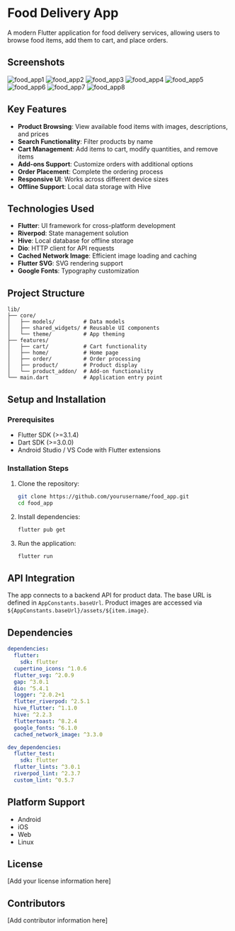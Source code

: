 # Food Delivery App

A modern Flutter application for food delivery services, allowing users to browse food items, add them to cart, and place orders.

## Screenshots

![food_app1](https://github.com/Paolo068/food_app/assets/60113185/51477ece-67f3-4596-9ec0-6f8c76e3e69d)
![food_app2](https://github.com/Paolo068/food_app/assets/60113185/11b4cc56-4883-4d44-a18e-6c153e1e88fc)
![food_app3](https://github.com/Paolo068/food_app/assets/60113185/03683c9d-a92d-4d24-9681-aca6212ca18f)
![food_app4](https://github.com/Paolo068/food_app/assets/60113185/e4a0c4cb-abcc-4961-9148-1729209344a8)
![food_app5](https://github.com/Paolo068/food_app/assets/60113185/bd920625-0d38-44d3-a5f9-2bee1ee67bd4)
![food_app6](https://github.com/Paolo068/food_app/assets/60113185/b4013433-cc38-4335-b851-263cdeb1c7d8)
![food_app7](https://github.com/Paolo068/food_app/assets/60113185/2569c738-f943-4398-b02d-7ad8365132d0)
![food_app8](https://github.com/Paolo068/food_app/assets/60113185/ae3fb6b6-daa9-4604-9a17-d13cb4c1abfe)

## Key Features

- **Product Browsing**: View available food items with images, descriptions, and prices
- **Search Functionality**: Filter products by name
- **Cart Management**: Add items to cart, modify quantities, and remove items
- **Add-ons Support**: Customize orders with additional options
- **Order Placement**: Complete the ordering process
- **Responsive UI**: Works across different device sizes
- **Offline Support**: Local data storage with Hive

## Technologies Used

- **Flutter**: UI framework for cross-platform development
- **Riverpod**: State management solution
- **Hive**: Local database for offline storage
- **Dio**: HTTP client for API requests
- **Cached Network Image**: Efficient image loading and caching
- **Flutter SVG**: SVG rendering support
- **Google Fonts**: Typography customization

## Project Structure

```
lib/
├── core/
│   ├── models/         # Data models
│   ├── shared_widgets/ # Reusable UI components
│   └── theme/          # App theming
├── features/
│   ├── cart/           # Cart functionality
│   ├── home/           # Home page
│   ├── order/          # Order processing
│   ├── product/        # Product display
│   └── product_addon/  # Add-on functionality
└── main.dart           # Application entry point
```

## Setup and Installation

### Prerequisites

- Flutter SDK (>=3.1.4)
- Dart SDK (>=3.0.0)
- Android Studio / VS Code with Flutter extensions

### Installation Steps

1. Clone the repository:
   ```bash
   git clone https://github.com/yourusername/food_app.git
   cd food_app
   ```

2. Install dependencies:
   ```bash
   flutter pub get
   ```

3. Run the application:
   ```bash
   flutter run
   ```

## API Integration

The app connects to a backend API for product data. The base URL is defined in `AppConstants.baseUrl`. Product images are accessed via `${AppConstants.baseUrl}/assets/${item.image}`.

## Dependencies

```yaml
dependencies:
  flutter:
    sdk: flutter
  cupertino_icons: ^1.0.6
  flutter_svg: ^2.0.9
  gap: ^3.0.1
  dio: ^5.4.1
  logger: ^2.0.2+1
  flutter_riverpod: ^2.5.1
  hive_flutter: ^1.1.0
  hive: ^2.2.3
  fluttertoast: ^8.2.4
  google_fonts: ^6.1.0
  cached_network_image: ^3.3.0

dev_dependencies:
  flutter_test:
    sdk: flutter
  flutter_lints: ^3.0.1
  riverpod_lint: ^2.3.7
  custom_lint: ^0.5.7
```

## Platform Support

- Android
- iOS
- Web
- Linux

## License

[Add your license information here]

## Contributors

[Add contributor information here]
